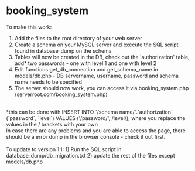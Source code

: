 # booking_system
To make this work: <br>
1) Add the files to the root directory of your web server<br>
2) Create a schema on your MySQL server and execute the SQL script found in database_dump on the schema<br>
3) Tables will now be created in the DB, check out the 'authorization' table, add* two passwords - one with level 1 and one with level 2 
4) Edit functions get_db_connection and get_schema_name in models/db.php - DB servername, username, password and schema name needs to be specified<br>
5) The server should now work, you can access it via booking_system.php (serverroot.com/booking_system.php)<br>
<br>
*this can be done with INSERT INTO `/schema name/`.`authorization` (`password`, `level`) VALUES ('/password/', /level/); where you replace the values in the / brackets with your own <br>
In case there are any problems and you are able to access the page, there should be a error dump in the browser console - check it out first.
<br><br>
To update to version 1.1:
1) Run the SQL script in database_dump/db_migration.txt
2) update the rest of the files except models/db.php
